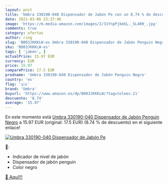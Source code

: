 ```yaml
---
layout: post
title: 'Umbra 330190-040 Dispensador de Jabón Pe con un 8.74 % de descuento'
date: 2021-03-06 23:37:46
image: 'https://m.media-amazon.com/images/I/31YnpPjkmSL._SL400_.jpg'
comments: true
category: ofertas
author: ring
slug: 'B003JKKKLW-es Umbra 330190-040 Dispensador de Jabón Penguin Negro'
sku: 'B003JKKKLW-es'
tags: [ 'jabón', ]
actualPrice: 15.97 EUR
currency: EUR
price: 15.97
comparePrice: 17.5 EUR
prodname: 'Umbra 330190-040 Dispensador de Jabón Penguin Negro'
country: 'es'
flag: '🇪🇸'
brand: 'Umbra'
buyurl: 'https://www.amazon.es/dp/B003JKKKLW/?tag=tolees-21'
descuento: '8.74'
average: '15.97'
---
```


En este momento está [Umbra 330190-040 Dispensador de Jabón Penguin Negro](https://www.amazon.es/dp/B003JKKKLW/?tag=tolees-21) a 15.97 EUR (original: 17.5 EUR) (8.74 %  de descuento) en el siguiente enlace!

[![Umbra 330190-040 Dispensador de Jabón Pe](https://m.media-amazon.com/images/I/31YnpPjkmSL._SL400_.jpg)](https://www.amazon.es/dp/B003JKKKLW/?tag=tolees-21)

🔎:

- Indicador de nivel de jabón
- Dispensador de jabón penguin
- Color negro

[🛒 Aquí!!!](https://www.amazon.es/dp/B003JKKKLW/?tag=tolees-21)
